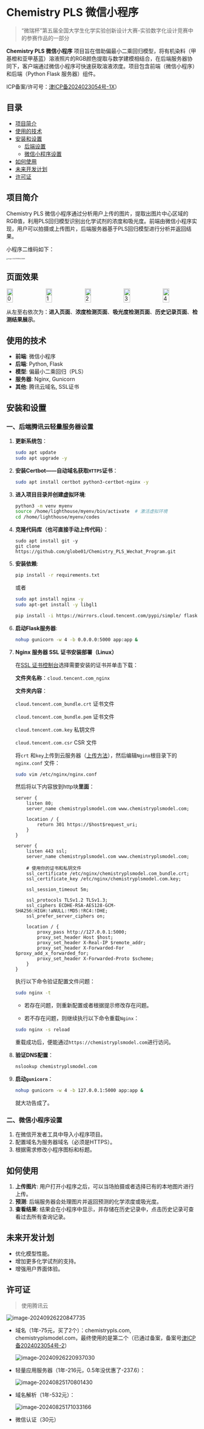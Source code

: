 # Chemistry PLS 微信小程序

> “微瑞杯”第五届全国大学生化学实验创新设计大赛-实验数字化设计竞赛中的参赛作品的一部分

**Chemistry PLS 微信小程序** 项目旨在借助偏最小二乘回归模型，将有机染料（甲基橙和亚甲基蓝）溶液照片的RGB颜色提取与数学建模相结合，在后端服务器协同下，客户端通过微信小程序可快速获取溶液浓度。项目包含前端（微信小程序）和后端（Python Flask 服务器）组件。

ICP备案/许可号：[津ICP备2024023054号-1X](https://beian.miit.gov.cn/)）



## 目录

- [项目简介](#项目简介)
- [使用的技术](#使用的技术)
- [安装和设置](#安装和设置)
  - [后端设置](#后端设置)
  - [微信小程序设置](#微信小程序设置)
- [如何使用](#如何使用)
- [未来开发计划](#未来开发计划)
- [许可证](#许可证)

## 项目简介

Chemistry PLS 微信小程序通过分析用户上传的图片，提取出图片中心区域的RGB值，利用PLS回归模型识别出化学试剂的浓度和吸光度。前端由微信小程序实现，用户可以拍摄或上传图片，后端服务器基于PLS回归模型进行分析并返回结果。

小程序二维码如下：

<img src="README.assets/image-20241118195428499.png" alt="image-20241118195428499" style="zoom: 25%;" />

## 页面效果

<div style="display: flex; justify-content: space-around; gap: 10px;">
  <img src="README.assets/0.jpg" alt="0" style="width: 18%;" />
  <img src="README.assets/1.jpg" alt="1" style="width: 18%;" />
  <img src="README.assets/2.jpg" alt="2" style="width: 18%;" />
  <img src="README.assets/3.jpg" alt="3" style="width: 18%;" />
  <img src="README.assets/4.jpg" alt="4" style="width: 18%;" />
</div>

从左至右依次为：**进入页面**、**浓度检测页面**、**吸光度检测页面**、**历史记录页面**、**检测结果展示**。



## 使用的技术

- **前端**: 微信小程序
- **后端**: Python, Flask
- **模型**: 偏最小二乘回归（PLS）
- **服务器**: Nginx, Gunicorn
- **其他**: 腾讯云域名, SSL证书



## 安装和设置

### 一、后端腾讯云轻量服务器设置

1. **更新系统包**：

   ```bash
   sudo apt update
   sudo apt upgrade -y
   ```

2. **安装Certbot——自动域名获取`HTTPS`证书**：

   ```bash
   sudo apt install certbot python3-certbot-nginx -y
   ```

3. **进入项目目录并创建虚拟环境**:

   ```bash
   python3 -m venv myenv
   source /home/lighthouse/myenv/bin/activate  # 激活虚拟环境
   cd /home/lighthouse/myenv/codes
   ```

4. **克隆代码库（也可直接手动上传代码）**：

   ```
   sudo apt install git -y
   git clone https://github.com/globe01/Chemistry_PLS_Wechat_Program.git
   ```

5. **安装依赖**:

   ```bash
   pip install -r requirements.txt
   ```

   或者

   ```bash
   sudo apt install nginx -y
   sudo apt-get install -y libgl1
   ```

   ```bash
   pip install -i https://mirrors.cloud.tencent.com/pypi/simple/ flask joblib numpy pandas scikit-learn==1.5.0 flask-cors opencv-python gunicorn
   ```

6. **启动Flask服务器**:

   ```bash
   nohup gunicorn -w 4 -b 0.0.0.0:5000 app:app &
   ```

7. **Nginx 服务器 SSL 证书安装部署（Linux）**

   在[SSL 证书控制台](https://console.cloud.tencent.com/ssl)选择需要安装的证书并单击下载：

   **文件夹名称**：`cloud.tencent.com_nginx`

   **文件夹内容**：

   `cloud.tencent.com_bundle.crt` 证书文件

   `cloud.tencent.com_bundle.pem` 证书文件

   `cloud.tencent.com.key` 私钥文件

   `cloud.tencent.com.csr` CSR 文件

   将`crt` 和`key`上传到云服务器（[上传方法](https://cloud.tencent.com/document/product/1340/72845)），然后编辑`Nginx`根目录下的 `nginx.conf` 文件：

   ```bash
   sudo vim /etc/nginx/nginx.conf
   ```

   然后将以下内容放到http块**里面**：

   ```
   server {
       listen 80;
       server_name chemistryplsmodel.com www.chemistryplsmodel.com;
   
       location / {
           return 301 https://$host$request_uri;
       }
   }
   
   server {
       listen 443 ssl;
       server_name chemistryplsmodel.com www.chemistryplsmodel.com;
   
       # 使用你的证书和私钥文件
       ssl_certificate /etc/nginx/chemistryplsmodel.com_bundle.crt;
       ssl_certificate_key /etc/nginx/chemistryplsmodel.com.key;
   
       ssl_session_timeout 5m;
   
       ssl_protocols TLSv1.2 TLSv1.3;
       ssl_ciphers ECDHE-RSA-AES128-GCM-SHA256:HIGH:!aNULL:!MD5:!RC4:!DHE;
       ssl_prefer_server_ciphers on;
   
       location / {
           proxy_pass http://127.0.0.1:5000;
           proxy_set_header Host $host;
           proxy_set_header X-Real-IP $remote_addr;
           proxy_set_header X-Forwarded-For $proxy_add_x_forwarded_for;
           proxy_set_header X-Forwarded-Proto $scheme;
       }
   }
   ```

   执行以下命令验证配置文件问题：

   ```bash
   sudo nginx -t
   ```

   - 若存在问题，则重新配置或者根据提示修改存在问题。

   - 若不存在问题，则继续执行以下命令重载`Nginx`：

   ```bash
   sudo nginx -s reload
   ```

   重载成功后，便能通过`https://chemistryplsmodel.com`进行访问。

8. **验证DNS配置**：

   ```bash
   nslookup chemistryplsmodel.com
   ```

9. **启动`gunicorn`**：

   ```bash
   nohup gunicorn -w 4 -b 127.0.0.1:5000 app:app &
   ```

   就大功告成了。



### 二、微信小程序设置

1. 在微信开发者工具中导入小程序项目。
2. 配置域名为服务器域名（必须是HTTPS）。
3. 根据需求修改小程序图标和标题。



## 如何使用

1. **上传图片**: 用户打开小程序之后，可以当场拍摄或者选择已有的本地图片进行上传。
2. **预测**: 后端服务器会处理图片并返回预测的化学浓度或吸光度。
3. **查看结果**: 结果会在小程序中显示，并存储在历史记录中，点击历史记录可查看过去所有查询记录。

## 未来开发计划

- 优化模型性能。
- 增加更多化学试剂的支持。
- 增强用户界面体验。

## 许可证

> 使用腾讯云

![image-20240926220847735](assets/image-20240926220847735.png)

- 域名（1年-75元，买了2个）：chemistrypls.com, chemistryplsmodel.com，最终使用的是第二个（已通过备案，备案号[津ICP备2024023054号-2](https://beian.miit.gov.cn/)）

  ![image-20240926220937030](assets/image-20240926220937030.png)

- 轻量应用服务器（1年-216元，0.5年没优惠了-237.6）：

  ![image-20240825170801430](assets/image-20240825170801430.png)

- 域名解析（1年-532元）：

  ![image-20240825171033166](assets/image-20240825171033166.png)

- 微信认证（30元）